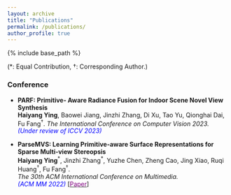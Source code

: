 ```yaml
---
layout: archive
title: "Publications"
permalink: /publications/
author_profile: true
---
```


<!-- {% if author.googlescholar %}
  You can also find my articles on <u><a href="{{author.googlescholar}}">my Google Scholar profile</a>.</u>
{% endif %} -->

{% include base_path %}

<!-- {% for post in site.publications reversed %}
  {% include archive-single.html %}
{% endfor %} -->

(&#42;: Equal Contribution, &dagger;: Corresponding Author.)
### Conference


* **PARF: Primitive- Aware Radiance Fusion for Indoor Scene Novel View Synthesis**  
  **Haiyang Ying**, Baowei Jiang, Jinzhi Zhang, Di Xu, Tao Yu, Qionghai Dai, Fu Fang<sup>&dagger;</sup>. 
  *The International Conference on Computer Vision 2023.*
  *<font color=blue>(Under review of ICCV 2023)</font>*

* **ParseMVS: Learning Primitive-aware Surface Representations for Sparse Multi-view Stereopsis**  
  **Haiyang Ying**<sup>&#42;</sup>, Jinzhi Zhang<sup>&#42;</sup>, Yuzhe Chen, Zheng Cao, Jing Xiao, Ruqi Huang<sup>&dagger;</sup>, Fu Fang<sup>&dagger;</sup>.  
  *The 30th ACM International Conference on Multimedia.*  
  *<font color=blue>(ACM MM 2022)</font>* [[<font color=purple>Paper</font>](https://doi.org/10.1145/3503161.3547920)]


<!--
### Journal
* **LiDAR Integrated IR OWC System with Abilities of User Localization and High-Speed Data Transmission.**  
  Zhi Li, **Yicong Li**, Zihan Zang, Mutong Li, Yaqi Han, Lican Wu, H. Y. Fu<sup>&#42;</sup>.  
  *Optics Express, 2022.* [[<font color=purple>Paper</font>](https://doi.org/10.1364/OE.454266)]
-->
